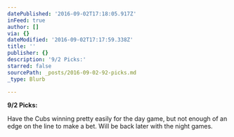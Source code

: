 ```yaml
---
datePublished: '2016-09-02T17:18:05.917Z'
inFeed: true
author: []
via: {}
dateModified: '2016-09-02T17:17:59.338Z'
title: ''
publisher: {}
description: '9/2 Picks:'
starred: false
sourcePath: _posts/2016-09-02-92-picks.md
_type: Blurb

---
```

**9/2 Picks:**

Have the Cubs winning pretty easily for the day game, but not enough of an edge on the line to make a bet. Will be back later with the night games.